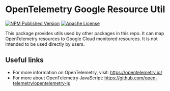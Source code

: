 # OpenTelemetry Google Resource Util

[![NPM Published Version][npm-img]][npm-url]
[![Apache License][license-image]][license-image]

This package provides utils used by other packages in this repo. It can map
OpenTelemetry resources to Google Cloud monitored resources. It is not intended
to be used directly by users.

## Useful links

- For more information on OpenTelemetry, visit: <https://opentelemetry.io/>
- For more about OpenTelemetry JavaScript: <https://github.com/open-telemetry/opentelemetry-js>

[license-url]: https://github.com/GoogleCloudPlatform/opentelemetry-operations-js/blob/master/LICENSE
[npm-url]: https://www.npmjs.com/package/@google-cloud/opentelemetry-monitored-resource-utils
[npm-img]: https://badge.fury.io/js/%40google-cloud%2Fopentelemetry-monitored-resource-utils.svg
[license-image]: https://img.shields.io/badge/license-Apache_2.0-green.svg?style=flat
